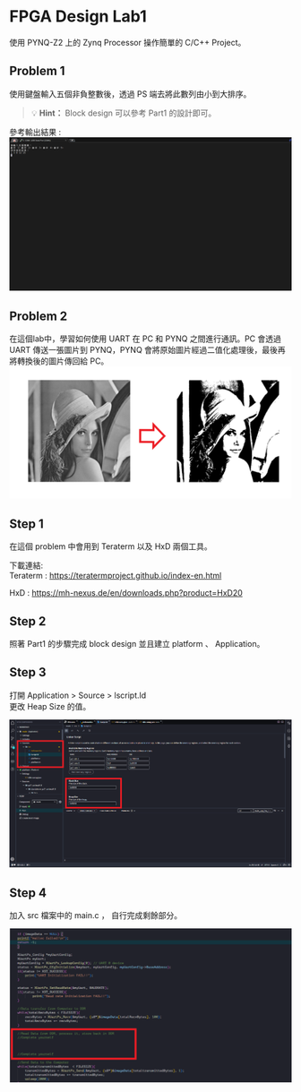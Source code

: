 # FPGA Design Lab1

使用 PYNQ-Z2 上的 Zynq Processor 操作簡單的 C/C++  Project。

## Problem 1
使用鍵盤輸入五個非負整數後，透過 PS 端去將此數列由小到大排序。

> 💡 **Hint：** Block design 可以參考 Part1 的設計即可。



參考輸出結果 :  
![](png/answer.png)


## Problem 2 
在這個lab中，學習如何使用 UART 在 PC 和 PYNQ 之間進行通訊。PC 會透過 UART 傳送一張圖片到 PYNQ，PYNQ 會將原始圖片經過二值化處理後，最後再將轉換後的圖片傳回給 PC。  
![](png/picture.png)

## Step 1 
在這個 problem 中會用到 Teraterm 以及 HxD 兩個工具。

下載連結:  
Teraterm  : https://teratermproject.github.io/index-en.html  

HxD  : https://mh-nexus.de/en/downloads.php?product=HxD20  


## Step 2
照著 Part1 的步驟完成 block design 並且建立 platform 、 Application。

## Step 3 
打開 Application > Source > lscript.ld  
更改 Heap Size 的值。  

![](png/Heap.png)


## Step 4  
加入 src 檔案中的 main.c ， 自行完成剩餘部分。  

![](png/main.png)


